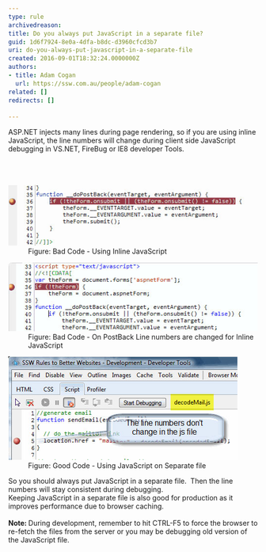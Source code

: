 ```yaml
---
type: rule
archivedreason: 
title: Do you always put JavaScript in a separate file?
guid: 1d6f7924-8e0a-4dfa-b8dc-d3960cfcd3b7
uri: do-you-always-put-javascript-in-a-separate-file
created: 2016-09-01T18:32:24.0000000Z
authors:
- title: Adam Cogan
  url: https://ssw.com.au/people/adam-cogan
related: []
redirects: []

---
```



ASP.NET injects many lines during page rendering, so if you are using inline JavaScript, the line numbers will change during client side JavaScript debugging in VS.NET, FireBug or IE8 developer Tools.<br>​​​<br>
<br><excerpt class='endintro'></excerpt><br>
<dl class="badImage"><dt><img src="JavaScriptBad1.jpg" alt="JavaScriptBad1.jpg" /></dt><dd>Figure: Bad Code - Using Inline JavaScript</dd></dl><dl class="badImage"><dt><img src="JavaScriptBad.jpg" alt="JavaScriptBad.jpg" /></dt><dd>Figure: Bad Code - On PostBack Line numbers are changed for Inline JavaScript</dd></dl><dl class="goodImage"><dt><img src="JavaScriptGood.jpg" alt="JavaScriptGood.jpg" /></dt><dd>Figure: Good Code - Using JavaScript on Separate file ​<br></dd></dl><p>So you should always put JavaScript in a separate file.  Then the line numbers will stay consistent during debugging. <br>Keeping JavaScript in a separate file is also good for production as it improves performance due to browser caching. <br><br><b>Note: </b>During development, remember to hit CTRL-F5 to force the browser to re-fetch the files from the server or you may be debugging old version of the JavaScript file.</p>


